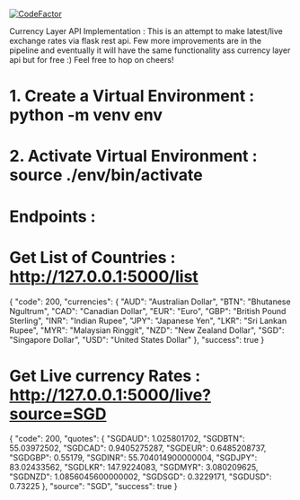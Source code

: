 [![CodeFactor](https://www.codefactor.io/repository/github/ucdevinda123/currencylayer/badge)](https://www.codefactor.io/repository/github/ucdevinda123/currencylayer)

Currency Layer API Implementation : 
This is an attempt to make latest/live  exchange rates via flask rest api. Few more improvements are in the pipeline and eventually it will have the same functionality ass currency layer api but for free :)  Feel free to hop on cheers!


# 1. Create a Virtual Environment : python -m venv env

# 2. Activate Virtual Environment : source ./env/bin/activate

# Endpoints :

# Get List of Countries : <http://127.0.0.1:5000/list>

{
"code": 200,
"currencies": {
"AUD": "Australian Dollar",
"BTN": "Bhutanese Ngultrum",
"CAD": "Canadian Dollar",
"EUR": "Euro",
"GBP": "British Pound Sterling",
"INR": "Indian Rupee",
"JPY": "Japanese Yen",
"LKR": "Sri Lankan Rupee",
"MYR": "Malaysian Ringgit",
"NZD": "New Zealand Dollar",
"SGD": "Singapore Dollar",
"USD": "United States Dollar"
},
"success": true
}

# Get Live currency Rates : <http://127.0.0.1:5000/live?source=SGD>

{
"code": 200,
"quotes": {
"SGDAUD": 1.025801702,
"SGDBTN": 55.03972502,
"SGDCAD": 0.9405275287,
"SGDEUR": 0.6485208737,
"SGDGBP": 0.55179,
"SGDINR": 55.704014900000004,
"SGDJPY": 83.02433562,
"SGDLKR": 147.9224083,
"SGDMYR": 3.080209625,
"SGDNZD": 1.0856045600000002,
"SGDSGD": 0.3229171,
"SGDUSD": 0.73225
},
"source": "SGD",
"success": true
}
